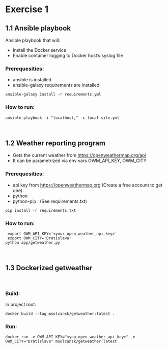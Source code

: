 # Exercise 1

## 1.1 Ansible playbook

Ansible playbook that will:
- Install the Docker service
- Enable container logging to Docker host’s syslog file


### Prerequesities:
- ansible is installed
- ansible-galaxy requirements are installed:
```
ansible-galaxy install -r requirements.yml
```

### How to run:
```
ansible-playbook -i "localhost," -c local site.yml
```
</br>

## 1.2 Weather reporting program

- Gets the current weather from https://openweathermap.org/api
- It can be parametrized via env vars OWM_API_KEY, OWM_CITY

### Prerequesities:
- api key from https://openweathermap.org (Create a free account to get one).
- python
- python-pip : (See requirements.txt)
```
pip install -r requirements.txt
```


### How to run:
```
 export OWM_API_KEY='<your_open_weather_api_key>'
 export OWM_CITY='Bratislava'
python app/getweather.py
```
</br>

## 1.3 Dockerized getweather

</br>

### Build:
In project root:
```
docker build --tag msolcansk/getweather:latest .
```

### Run:
```
docker run -e OWM_API_KEY="<you_open_weather_api_key>" -e OWM_CITY="Bratislava" msolcansk/getweather:latest
```
